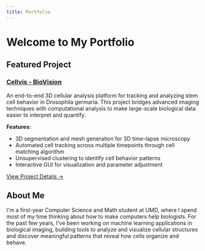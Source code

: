 ```yaml
---
title: Portfolio
---
```


# Welcome to My Portfolio


## Featured Project

### [Cellvis - BioVision](projects/cellvis)

An end-to-end 3D cellular analysis platform for tracking and analyzing stem cell behavior in Drosophila germaria. This project bridges advanced imaging techniques with computational analysis to make large-scale biological data easier to interpret and quantify.

**Features:**
- 3D segmentation and mesh generation for 3D time-lapse microscopy
- Automated cell tracking across multiple timepoints through cell matching algorithm
- Unsupervised clustering to identify cell behavior patterns
- Interactive GUI for visualization and parameter adjustment

[View Project Details →](projects/cellvis)

## About Me

I'm a first-year Computer Science and Math student at UMD, where I spend most of my time thinking about how to make computers help biologists. For the past few years, I've been working on machine learning applications in biological imaging, building tools to analyze and visualize cellular structures and discover meaningful patterns that reveal how cells organize and behave.